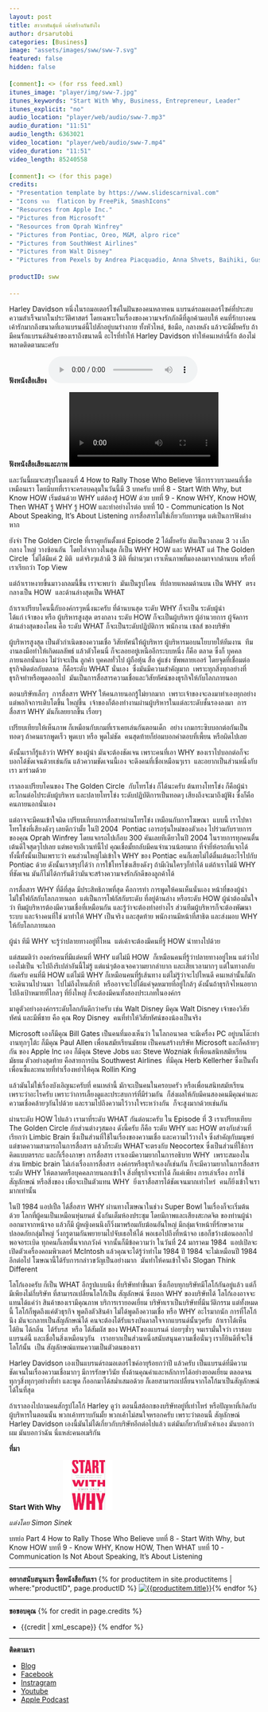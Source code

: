 ```yaml
---
layout: post
title: สาวกพันธ์ุแท้ เค้าสร้างกันยังไง
author: drsarutobi
categories: [Business]
image: "assets/images/sww/sww-7.svg"
featured: false
hidden: false

[comment]: <> (for rss feed.xml)
itunes_image: "player/img/sww-7.jpg"
itunes_keywords: "Start With Why, Business, Entrepreneur, Leader"
itunes_explicit: "no"
audio_location: "player/web/audio/sww-7.mp3"
audio_duration: "11:51"
audio_length: 6363021
video_location: "player/web/audio/sww-7.mp4"
video_duration: "11:51"
video_length: 85240558

[comment]: <> (for this page)
credits:
- "Presentation template by https://www.slidescarnival.com"
- "Icons จาก  flaticon by FreePik, SmashIcons"
- "Resources from Apple Inc."
- "Pictures from Microsoft"
- "Resources from Oprah Winfrey"
- "Pictures from Pontiac, Oreo, M&M, alpro rice"
- "Pictures from SouthWest Airlines"
- "Pictures from Walt Disney"
- "Pictures from Pexels by Andrea Piacquadio, Anna Shvets, Baihiki, Gustavo Fring, Kewin Bidwell, Mattheus Bartelli, Oleg Magni, Pixabay"

productID: sww

---
```

Harley Davidson หนึ่งในรถมอเตอร์ไซค์ในฝันของคนหลายคน แบรนด์รถมอเตอร์ไซค์ที่ประสบความสำเร็จมากในประวัติศาสตร์  โดยเฉพาะในเรื่องของความจงรักภักดีที่ลูกค้ามอบให้ คนที่รักบางคนเค้ารักมากถึงขนาดที่เอาแบรนด์นี้ไปสักอยู่บนร่างกาย ทั้งหัวไหล่, ข้อมือ, กลางหลัง แล้วจะดีมั้ยครับ ถ้ามีคนรักแบรนด์สินค้าของเราถึงขนาดนี้  อะไรที่ทำให้ Harley Davidson ทำให้คนเหล่านี้รัก ต้องไม่พลาดติดตามนะครับ
 
 **ฟังหนังสือเสียง**
<audio controls>
  <source src="/{{page.audio_location}}" type="audio/mpeg">
Your browser does not support the audio element.
</audio>

**ฟังหนังสือเสียงและภาพ**
<video width="300" controls>
  <source src="/{{page.video_location}}" type="video/mp4">
Your browser does not support the audio element.
</video>

และวันนี้ผมจะสรุปในตอนที่ 4 How to Rally Those Who Believe
วิธีการรวบรวมคนที่เชื่อเหมือนเรา
โดยมีบทที่เราจะครอบคลุมในวันนี้มี 3 บทครับ
บทที่ 8 - Start With Why, but Know HOW 
เริ่มต้นด้วย WHY แต่ต้องรู้ HOW ด้วย
บทที่ 9 - Know WHY, Know HOW, Then WHAT 
รู้ WHY รู้ HOW และทำอย่างไรต่อ
บทที่ 10 - Communication Is Not About Speaking, It’s About Listening 
การสื่อสารไม่ใช่เกี่ยวกับการพูด แต่เป็นการฟังต่างหาก

ยังจำ The Golden Circle ที่เราคุยกันตั้งแต่ Episode 2 ได้มั้ยครับ 
มันเป็นวงกลม 3 วง เล็ก กลาง ใหญ่ วางซ้อนกัน 
โดยไล่จากวงในสุด ก็เป็น WHY HOW และ WHAT
แต่ The Golden Circle  ไม่ได้มีแค่ 2 มิติ  แต่จริงๆแล้วมี 3 มิติ
ที่ผ่านๆมา เราเห็นภาพที่มองลงมาจากด้านบน หรือที่เราเรียกว่า Top View 

แต่ถ้าเราหงายขึ้นมาวงกลมนี้ขึ้น เราจะพบว่า 
มันเป็นรูปโคน 
ที่ปลายแหลมด้านบน เป็น WHY 
ตรงกลางเป็น HOW 
และด้านล่างสุดเป็น WHAT

ถ้าเราเปรียบโคนนี้กับองค์กรๆหนึ่งนะครับ
ที่ด้านบนสุด ระดับ WHY ก็จะเป็น ระดับผู้นำ ได้แก่ เจ้าของ หรือ ผู้บริหารสูงสุด 
ตรงกลาง ระดับ HOW ก็จะเป็นผู้บริหาร ผู้อำนวยการ ผู้จัดการ
ด้านล่างสุดของโคน คือ ระดับ WHAT ก็จะเป็นระดับปฏิบัติการ พนักงาน เซลส์ ของบริษัท

ผู้บริหารสูงสุด เป็นตัวกำเนิดของความเชื่อ วิสัยทัศน์ให้ผู้บริหาร
ผู้บริหารมอบนโยบายให้ทีมงาน 
ทีมงานลงมือทำให้เกิดผลลัพธ์
แล้วตัวโคนนี่ ก็จะลอยอยู่เหนืออีกระบบหนึ่ง ก็คือ ตลาด ซึ่งก็ บุคคลภายนอกนั่นเอง ไม่ว่าจะเป็น ลูกค้า บุคคลทั่วไป ผู้ถือหุ้น สื่อ คู่แข่ง ซัพพลายเออร์ 
โดยจุดที่เชื่อมต่อธุรกิจติดต่อกับตลาด 
ก็คือระดับ WHAT นั่นเอง 
ซึ่งมันมีความสำคัญมาก 
เพราะทุกสิ่งทุกอย่างที่ธุรกิจทำหรือพูดออกไป 
มันเป็นการสื่อสารความเชื่อและวิสัยทัศน์ของธุรกิจให้กับโลกภายนอก

ตอนบริษัทเล็กๆ 
การสื่อสาร WHY ให้คนภายนอกรู้ไม่ยากมาก 
เพราะเจ้าของจะลงมาทำเองทุกอย่าง
แต่พอกิจการเติบโตขึ้น ใหญ่ขึ้น 
เจ้าของก็ต้องทำงานผ่านผู้บริหารในแต่ละระดับชั้นรองลงมา 
การสื่อสาร WHY มันก็เลยยากขึ้น เรื่อยๆ

เปรียบเทียบให้เห็นภาพ ก็เหมือนกับเกมที่เราเคยเล่นกันตอนเด็ก 
อย่าง เกมกระซิบบอกต่อกันเป็นทอดๆ
ถ้าคนแรกพูดเร็ว พูดเบา หรือ พูดไม่ชัด 
คนสุดท้ายก็ย่อมบอกคำตอบที่เพี้ยน หรือผิดไปเลย

ดังนั้นเราก็รู้แล้วว่า WHY ของผู้นำ มันจะต้องชัดเจน
เพราะคนที่เอา WHY ของเราไปบอกต่อก็จะบอกได้ชัดเจนด้วยเช่นกัน
แล้วความชัดเจนนี้เอง
จะดึงคนที่เชื่อเหมือนๆเรา 
และอยากเป็นส่วนหนึ่งกับเรา มาร่วมด้วย

เราลองเปรียบโคนของ The Golden Circle  กับโทรโข่ง ก็ได้นะครับ
ต้นทางโทรโข่ง ก็คือผู้นำ ตะโกนต่อไประดับผู้บริหาร
และปลายโทรโข่ง ระดับปฏิบัติการเป็นทอดๆ เสียงถึงจะมาถึงผู้ฟัง ซึ่งก็คือคนภายนอกนั่นเอง

แต่อาจจะมีคนเข้าใจผิด เปรียบเทียบการสื่อสารผ่านโทรโข่ง เหมือนกับการโฆษณา  
แบบนี้ เราไปหาโทรโข่งที่เสียงดังๆ เลยดีกว่ามั้ย
ในปี 2004  Pontiac เอารถรุ่นใหม่ของตัวเอง ไปร่วมกับรายการของคุณ Oprah Winfrey 
โดยแจกรถไปเกือบ 300 คันเลยทีเดียวในปี 2004
ในรายการทุกคนตื่นเต้นดีใจสุดๆไปเลย แต่พอจบอีเวนท์นี้ไป 
คุณเชื่อมั้ยกลับมีคนจำนวนน้อยมาก ที่จำยี่ห้อรถที่แจกได้ 
ทั้งนี้ทั้งนั้นเป็นเพราะว่า คนส่วนใหญ่ไม่เข้าใจ WHY ของ Pontiac 
คนก็เลยไม่ได้ตื่นเต้นอะไรไปกับ Pontiac ด้วย
ดังนั้นเราสรุปได้ว่า การใข้โทรโข่งเสียงดังๆ ถ้ามีเงินใครๆก็ทำได้ 
แต่ถ้าเราไม่มี WHY ที่ชัดเจน 
มันก็ไม่ได้การันตีว่ามันจะสร้างความจงรักภักดีของลูกค้าได้

การสื่อสาร WHY ที่ดีที่สุด มีประสิทธิภาพที่สุด คือการทำ การพูดให้คนเห็นนั่นเอง
หน้าที่ของผู้นำ ไม่ใช่โฟกัสกับโลกภายนอก 
แต่เป็นการโฟกัสกับระดับ ที่อยู่ด้านล่าง หรือระดับ HOW
ผู้นำต้องมั่นใจว่า
ทีมผู้บริหารต้องมีความเชื่อที่เหมือนกัน และรู้ว่าจะต้องทำอย่างไร 
ส่วนทีมผู้บริหารก็จะต้องพัฒนาระบบ
และจ้างคนที่ใช่ มาทำให้ WHY เป็นจริง
และสุดท้าย พนักงานมีหน้าที่สาธิต และส่งมอบ WHY ให้กับโลกภายนอก

ผู้นำ ทีมี WHY จะรู้ว่าปลายทางอยู่ที่ไหน 
แต่เค้าจะต้องมีคนที่รู้ HOW นำทางไปด้วย

แต่สมมติว่า
องคก์รคนที่มีแต่คนที่ WHY แต่ไม่มี HOW 
ก็เหมือนคนที่รู้ว่าปลายทางอยู่ไหน แต่ว่าไปเองไม่เป็น
จะไปถึงรึเปล่าอันนี้ไม่รู้
แต่แน่ๆต้องเจอความยากลำบาก และเสียเวลามากๆ
แต่ในทางกลับกันครับ
คนที่มี HOW แต่ไม่มี WHY
ก็เหมือนคนที่รู้เส้นทาง แต่ไม่รู้ว่าจะไปไหนดี 
คนเหล่านั้นก็มักจะเดินวนไปวนมา 
ไปไม่ถึงไหนสักที 
หรืออาจจะไปได้แค่จุดหมายที่อยู่ใกล้ๆ
ดังนั้นถ้าธุรกิจไหนอยากไปถึงเป้าหมายที่ไกลๆ ที่ยิ่งใหญ่ 
ก็จะต้องมีคนทั้งสองประเภทในองค์กร

มาดูตัวอย่างองค์กรระดับโลกกันดีกว่าครับ เช่น
Walt Disney มีคุณ Walt Disney เจ้าของวิสัยทัศน์ และมีพี่ชาย คือ คุณ Roy Disney 
คนที่ทำให้วิสัยทัศน์ของน้องเป็นจริง

Microsoft เองก็มีคุณ Bill Gates เป็นคนที่มองเห็นว่า ในโลกอนาคต 
จะมีเครื่อง PC อยู่บนโต๊ะทำงานทุกๆโต้ะ 
ก็มีคุณ Paul Allen เพื่อนสมัยเรียนมัธยม เป็นคนสร้างบริษัท Microsoft
และก็คล้ายๆกัน ของ Apple Inc เอง
ก็มีคุณ Steve Jobs และ Steve Wozniak ที่เพื่อนสนิทสมัยเรียนมัธยม
ตัวอย่างสุดท้าย คือสายการบิน Southwest Airlines 
ที่มีคุณ Herb Kellerher ซึ่งเป็นทั้งเพื่อนซี้และทนายที่ทำเรื่องหย่าให้คุณ Rollin King 

แล้วมันไม่ใช่เรื่องบังเอิญนะครับที่
คนเหล่านี้ มักจะเป็นคนในครอบครัว หรือเพื่อนสนิทสมัยเรียน 
เพราะว่าอะไรครับ เพราะว่าการเลี้ยงดูและประสบการ์ที่มีร่วมกัน  
ก็ส่งผลให้กับมีคนสองคนมีคุณค่าและความเชื่อคล้ายๆกันไปด้วย
และรวมไปถึงความไว้วางใจระหว่างกัน 
ก็จะสูงมากด้วยเช่นกัน

ผ่านระดับ HOW ไปแล้ว เรามาที่ระดับ WHAT กันต่อนะครับ
ใน Episode ที่ 3 เราเปรียบเทียบ The Golden Circle กับส่วนต่างๆสมอง ดังนี้ครับ 
ก็คือ ระดับ WHY และ HOW ตรงกับส่วนที่เรียกว่า Limbic Brain 
ซึ่งเป็นส่วนที่ใช้ในเรื่องของความเชื่อ และความไว้วางใจ ซึ่งสำคัญกับมนุษย์ แต่ขาดความสามารถในการสื่อสาร
แล้วก็ระดับ WHATจะตรงกับ Neocortex ซึ่งเป็นส่วนที่ใช้การคิดแบบตรรกะ และก็เรื่องภาษา การสื่อสาร
เราเองมีความยากในการอธิบาย WHY 
เพราะสมองในส่วน limbic brain ไม่เก่งเรื่องการสื่อสาร
องค์กรหรือธุรกิจเองก็เช่นกัน ก็จะมีความยากในการสื่อสารระดับ WHY ให้ตลาดหรือบุคคลภายนอกเข้าใจ
สิ่งที่ธุรกิจจะทำได้ ก็แค่เพียง การเล่าเรื่อง การใช้สัญลักษณ์ หรือสิ่งของ
เพื่อจะเป็นตัวแทน WHY  
ยิ่งเราสื่อสารได้ชัดเจนมากเท่าไหร่ 
คนก็ยิ่งเข้าใจเรามากเท่านั้น

ในปี 1984 แอปเปิ้ล ได้สื่อสาร WHY ผ่านทางโฆษณาในช่วง Super Bowl
ในเรื่องก็จะเริ่มต้นด้วย โลกที่ผู้คนเป็นเหมือนหุ่นยนต์ นั่งกันเต็มห้องประชุม โดยมีภาพและเสียงสะกดจิต ของท่านผู้นำออกมาจากหน้าจอ
แล้วก็มี ผู้หญิงคนนึงก็วิ่งมาพร้อมกับฆ้อนอันใหญ่ 
มีกลุ่มเจ้าหน้าที่รักษาความปลอดภัยกลุ่มใหญ่ วิ่งกรูตามกันพยายามไปจับเธอให้ได้
พอเธอไปถึงที่หน้าจอ เธอก็ขว้างฆ้อนออกไป พอจอระเบิด ทุกคนก็เลยตื่นจากภวังค์
จากนั้นก็มีข้อความว่า ในวันที่ 24 มกราคม 1984  แอปเปิลจะเปิดตัวเครื่องคอมพิวเตอร์ McIntosh 
แล้วคุณจะได้รู้ว่าทำไม 1984 ปี 1984 จะไม่เหมือนปี 1984 อีกต่อไป
โฆษณานี้ได้รับการกล่าวขวัญเป็นอย่างมาก  มันทำให้คนเข้าใจถึง Slogan Think Different

โลโก้เองครับ ก็เป็น WHAT อีกรูปแบบนึง ที่บริษัททำขึ้นมา 
ซึ่งเกือบทุกบริษัทมีโลโก้กันอยู่แล้ว 
แต่ก็มีเพียงไม่กี่บริษัท ที่สามารถเปลี่ยนโลโก้เป็น สัญลักษณ์ ซึ่งบอก WHY ของบริษัทได้
โลโก้เองอาจจะแทนได้แค่ว่า 
สินค้าของเรามีคุณภาพ บริการเรายอดเยี่ยม บริษัทเราเป็นบริษัทที่มีนวัติกรรม
แต่ทั้งหมดนี้ โลโก้ก็พูดถึงแค่ตัวธุรกิจ พูดถึงตัวสินค้า 
ไม่ได้พูดถึงความเชื่อ หรือ WHY อะไรมากนัก
การที่โลโก้นึง มันจะกลายเป็นสัญลักษณ์ได้ คนจะต้องได้รับแรงบันดาลใจจากแบรนด์นั้นๆครับ  
ถ้าเราได้เห็น ได้ยิน ได้กลิ่น  ได้รับรส  หรือ ได้สัมผัส ของ WHATของแบรนด์ บ่อยๆซ้ำๆ 
จนเรามั่นใจว่า เราชอบแบรนด์นี้
และเชื่อในสิ่งเหมือนๆกัน  
เราอยากเป็นส่วนหนึ่งสนับสนุนความเชื่อนั่นๆ
เราก็ยินดีที่จะใช้โลโก้นั้น 
เป็น สัญลักษณ์แทนความเป็นตัวตนของเรา

Harley Davidson เองเป็นแบรนด์รถมอเตอร์ไซค์อายุร้อยกว่าปี แล้วครับ
เป็นแบรนด์ที่มีความชัดเจนในเรื่องความเชื่อมากๆ 
มีการรักษาวินัย ทั้งด้านคุณค่าและหลักการได้อย่างยอดเยี่ยม 
ตลอดจน ทุกๆสิ่งทุกๆอย่างที่ทำ และพูด ก็ออกมาได้สม่ำเสมอด้วย 
ก็เลยสามารถเปลี่ยนจากโลโก้มาเป็นสัญลักษณ์ได้ในที่สุด 

ถ้าเราลองไปถามคนสักรูปโลโก้ Harley ดูว่า 
ตอนนี้สต้อกของบริษัทอยู่ที่เท่าไหร่ 
หรือปัญหาที่เกิดกับผู้บริหารในตอนนั้น พวกเค้าทราบกันมั้ย 
พวกเค้าไม่สนใจหรอกครับ
เพราะว่าตอนนี้ สัญลักษณ์ Harley Davidson เองนี้มันไม่ได้เกี่ยวกับบริษัทอีกต่อไปแล้ว 
แต่มันเกี่ยวกับตัวเค้าเอง 
มันบอกว่าผม มันบอกว่าฉัน นี่แหล่ะคนอเมริกัน

**ที่มา**

**Start With Why** ![Start With Why](/assets/images/sww/book_eng.jpg)

*แต่งโดย Simon Sinek*

บทย่อ Part 4 How to Rally Those Who Believe
บทที่ 8 - Start With Why, but Know HOW
บทที่ 9 - Know WHY, Know HOW, Then WHAT
บทที่ 10 - Communication Is Not About Speaking, It’s About Listening

---
**อยากสนับสนุนเรา ซื้อหนังสือกับเรา**
{% for productitem in site.productitems | where:"productID", page.productID %}
[![{{productitem.title}}](/{{productitem.image_path}})]({{productitem.link}}){% endfor %}

---
**ขอขอบคุณ**
{% for credit in page.credits %}
- {{credit | xml_escape}}
{% endfor %}

---
**ติดตามเรา**
- [Blog]({{site.url}})
- [Facebook](https://www.facebook.com/{{site.facebook}})
- [Instragram](https://www.instagram.com/{{site.instragram}})
- [Youtube](https://www.youtube.com/channel/{{site.youtube}})
- [Apple Podcast](https://podcasts.apple.com/th/podcast/{{site.apple_podcast}})